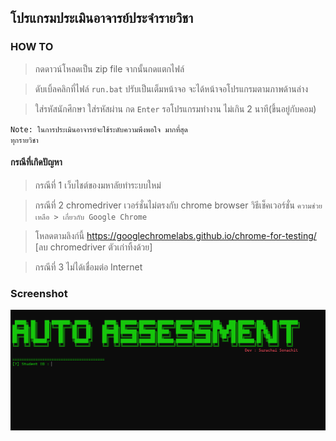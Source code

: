 ## โปรแกรมประเมินอาจารย์ประจำรายวิชา
### HOW TO
> กดดาวน์โหลดเป็น zip file จากนั้นกดแตกไฟล์

> ดับเบิ้ลคลิกที่ไฟล์ `run.bat` ปรับเป็นเต็มหน้าจอ จะได้หน้าจอโปรแกรมตามภาพด้านล่าง

> ใส่รหัสนักศึกษา ใส่รหัสผ่าน กด `Enter` รอโปรแกรมทำงาน ไม่เกิน 2 นาที(ขึ้นอยู่กับคอม)  

<code>Note: ในการประเมินอาจารย์จะใช้ระดับความพึงพอใจ มากที่สุด ทุกรายวิชา</code>

#### กรณีที่เกิดปัญหา
> กรณีที่ 1  เว็บไชต์ของมหาลัยทำระบบใหม่

> กรณีที่ 2 chromedriver เวอร์ชั่นไม่ตรงกับ chrome browser วิธีเช็คเวอร์ชั่น  `ความช่วยเหลือ > เกี่ยวกับ Google Chrome`

> โหลดตามลิงก์นี้ https://googlechromelabs.github.io/chrome-for-testing/ [ลบ chromedriver ตัวเก่าทิ้งด้วย]

> กรณีที่ 3 ไม่ได้เชื่อมต่อ  Internet

### Screenshot
<img src="https://github.com/code555man/auto-assessment/blob/main/Screenshot.png" width="" height="">
